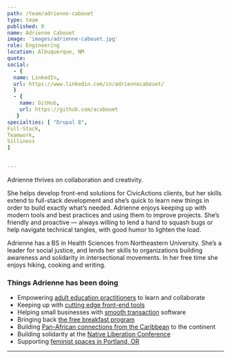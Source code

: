 ```yaml
---
path: /team/adrienne-cabouet
type: team
published: 0
name: Adrienne Cabouet
image: 'images/adrienne-cabouet.jpg'
role: Engineering
location: Albuquerque, NM
quote: 
social: 
  - {
  name: LinkedIn,
  url: https://www.linkedin.com/in/adriennecabouet/
  }
  - {
    name: GitHub,
    url: https://github.com/acabouet
   }
specialties: [ "Drupal 8",
Full-Stack,
Teamwork,
Silliness 
]

  
---
```


Adrienne thrives on collaboration and creativity.

She helps develop front-end solutions for CivicActions clients, but her skills extend to full-stack development and she’s quick to learn new things in order to build exactly what’s needed. Adrienne enjoys keeping up with modern tools and best practices and using them to improve projects. She’s friendly and proactive — always willing to lend a hand to squash bugs or help navigate technical tangles, with good humor to lighten the load.

Adrienne has a BS in Health Sciences from Northeastern University. She’s a leader for social justice, and lends her skills to organizations building awareness and solidarity in intersectional movements. In her free time she enjoys hiking, cooking and writing. 




### Things Adrienne has been doing
* Empowering [adult education practitioners](https://civicactions.com/case-study/lincs) to learn and collaborate
* Keeping up with [cutting edge front-end tools](https://events.drupal.org/baltimore2017/sessions/decoupled-drupal-and-angular-2)
* Helping small businesses with [smooth transaction](https://www.lavu.com/) software
* Bringing back [the free breakfast program](https://www.opb.org/news/article/portland-group-revives-civil-rights-era-breakfast-program/)
* Building [Pan-African connections from the Caribbean](http://aaprpnewmexico.org/) to the continent
* Building solidarity at the [Native Liberation Conference](https://therednation.org/2018/06/20/native-liberation-conference-2018/)
* Supporting [feminist spaces in Portland, OR](https://inotherwords.org/)


-------------------------------

